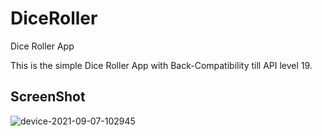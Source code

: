 # DiceRoller
Dice Roller App

This is the simple Dice Roller App with Back-Compatibility till API level 19.

## ScreenShot
![device-2021-09-07-102945](https://user-images.githubusercontent.com/42799047/132289595-3ba3d3a8-8aed-44cf-adc4-80110c90dda1.png)
